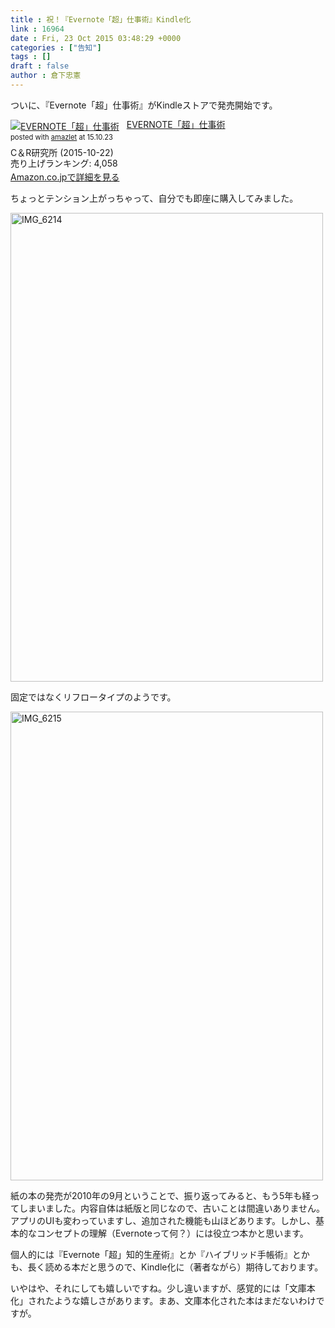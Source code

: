 ```yaml
---
title : 祝！『Evernote「超」仕事術』Kindle化
link : 16964
date : Fri, 23 Oct 2015 03:48:29 +0000
categories : ["告知"]
tags : []
draft : false
author : 倉下忠憲
---
```


ついに、『Evernote「超」仕事術』がKindleストアで発売開始です。

<div class="amazlet-box" style="margin-bottom:0px;"><div class="amazlet-image" style="float:left;margin:0px 12px 1px 0px;"><a href="http://www.amazon.co.jp/exec/obidos/ASIN/B016ZJX4QG/rashita1000-22/ref=nosim/" name="amazletlink" target="_blank"><img src="http://ecx.images-amazon.com/images/I/51Rezm5caUL._SL160_.jpg" alt="EVERNOTE「超」仕事術" style="border: none;" /></a></div><div class="amazlet-info" style="line-height:120%; margin-bottom: 10px"><div class="amazlet-name" style="margin-bottom:10px;line-height:120%"><a href="http://www.amazon.co.jp/exec/obidos/ASIN/B016ZJX4QG/rashita1000-22/ref=nosim/" name="amazletlink" target="_blank">EVERNOTE「超」仕事術</a><div class="amazlet-powered-date" style="font-size:80%;margin-top:5px;line-height:120%">posted with <a href="http://www.amazlet.com/" title="amazlet" target="_blank">amazlet</a> at 15.10.23</div></div><div class="amazlet-detail">C＆R研究所 (2015-10-22)<br />売り上げランキング: 4,058<br /></div><div class="amazlet-sub-info" style="float: left;"><div class="amazlet-link" style="margin-top: 5px"><a href="http://www.amazon.co.jp/exec/obidos/ASIN/B016ZJX4QG/rashita1000-22/ref=nosim/" name="amazletlink" target="_blank">Amazon.co.jpで詳細を見る</a></div></div></div><div class="amazlet-footer" style="clear: left"></div></div>

ちょっとテンション上がっちゃって、自分でも即座に購入してみました。

<a href="https://rashita.net/blog/?attachment_id=16965" rel="attachment wp-att-16965"><img src="https://rashita.net/blog/wp-content/uploads/2015/10/IMG_6214-500x750.png" alt="IMG_6214" width="500" height="750" class="alignnone size-medium wp-image-16965" /></a>

固定ではなくリフロータイプのようです。

<a href="https://rashita.net/blog/?attachment_id=16966" rel="attachment wp-att-16966"><img src="https://rashita.net/blog/wp-content/uploads/2015/10/IMG_6215-500x750.png" alt="IMG_6215" width="500" height="750" class="alignnone size-medium wp-image-16966" /></a>

紙の本の発売が2010年の9月ということで、振り返ってみると、もう5年も経ってしまいました。内容自体は紙版と同じなので、古いことは間違いありません。アプリのUIも変わっていますし、追加された機能も山ほどあります。しかし、基本的なコンセプトの理解（Evernoteって何？）には役立つ本かと思います。

個人的には『Evernote「超」知的生産術』とか『ハイブリッド手帳術』とかも、長く読める本だと思うので、Kindle化に（著者ながら）期待しております。

いやはや、それにしても嬉しいですね。少し違いますが、感覚的には「文庫本化」されたような嬉しさがあります。まあ、文庫本化された本はまだないわけですが。

